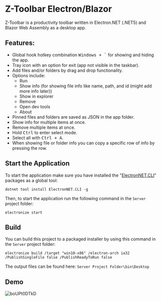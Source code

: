 # Z-Toolbar Electron/Blazor
Z-Toolbar is a productivity toolbar written in Electron.NET (.NET5) and Blazor Web Assembly as a desktop app.

## Features:
- Global hook hotkey combination <kbd>Windows + \`</kbd> for showing and hiding the app.
- Tray icon with an option for exit (app not visible in the taskbar).
- Add files and/or folders by drag and drop functionality.
- Options include:
    - Run
    - Show info (for showing file info like name, path, and id (might add more info later))
    - Show in explorer
    - Remove
    - Open dev tools
    - About 
- Pinned files and folders are saved as JSON in the app folder.
- Show info for multiple items at once.
- Remove multiple items at once.
- Hold <kbd>Ctrl</kbd> to enter select mode.
- Select all with <kbd>Ctrl + A</kbd>.
- When showing file or folder info you can copy a specific row of info by pressing the row.

## Start the Application

To start the application make sure you have installed the "[ElectronNET.CLI](https://www.nuget.org/packages/ElectronNET.CLI/)" packages as a global tool:

```
dotnet tool install ElectronNET.CLI -g
```
Then, to start the application run the following command in the `Server` project folder:
```
electronize start
```

## Build
You can build this project to a packaged installer by using this command in the `Server` project folder:

```
electronize build /target "win10-x86" /electron-arch ia32 /PublishSingleFile false /PublishReadyToRun false
```
The output files can be found here:
`Server Project Folder\bin\Desktop`

## Demo
![boUPt0DTkD](https://user-images.githubusercontent.com/38891601/138537606-1f4ea4ef-17d0-4f80-86fb-abd2897b86b3.gif)

